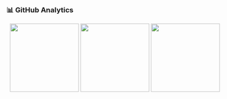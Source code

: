 ### 📊 GitHub Analytics

<p align="center">
  <img height="160" src="https://github-readme-stats.vercel.app/api?username=alcacas1&show_icons=true&theme=algolia&include_all_commits=true&count_private=true" />
  <img height="160" src="https://github-readme-stats.vercel.app/api/top-langs/?username=alchacas1&layout=compact&langs_count=8&theme=algolia" />
  <img height="160" src="https://github-readme-streak-stats.herokuapp.com/?user=alchacas1&theme=dark" />
</p>
